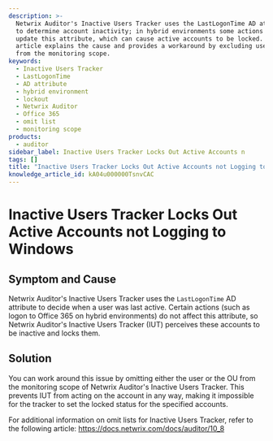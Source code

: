 ```yaml
---
description: >-
  Netwrix Auditor's Inactive Users Tracker uses the LastLogonTime AD attribute
  to determine account inactivity; in hybrid environments some actions do not
  update this attribute, which can cause active accounts to be locked. This
  article explains the cause and provides a workaround by excluding users or OUs
  from the monitoring scope.
keywords:
  - Inactive Users Tracker
  - LastLogonTime
  - AD attribute
  - hybrid environment
  - lockout
  - Netwrix Auditor
  - Office 365
  - omit list
  - monitoring scope
products:
  - auditor
sidebar_label: Inactive Users Tracker Locks Out Active Accounts n
tags: []
title: "Inactive Users Tracker Locks Out Active Accounts not Logging to Windows"
knowledge_article_id: kA04u000000TsnvCAC
---
```


# Inactive Users Tracker Locks Out Active Accounts not Logging to Windows

## Symptom and Cause

Netwrix Auditor's Inactive Users Tracker uses the `LastLogonTime` AD attribute to decide when a user was last active. Certain actions (such as logon to Office 365 on hybrid environments) do not affect this attribute, so Netwrix Auditor's Inactive Users Tracker (IUT) perceives these accounts to be inactive and locks them.

## Solution

You can work around this issue by omitting either the user or the OU from the monitoring scope of Netwrix Auditor's Inactive Users Tracker. This prevents IUT from acting on the account in any way, making it impossible for the tracker to set the locked status for the specified accounts.

For additional information on omit lists for Inactive Users Tracker, refer to the following article: https://docs.netwrix.com/docs/auditor/10_8
